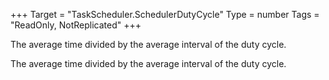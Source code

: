 +++
Target = "TaskScheduler.SchedulerDutyCycle"
Type = number
Tags = "ReadOnly, NotReplicated"
+++

The average time divided by the average interval of the duty cycle.	The average time divided by the average interval of the duty cycle.